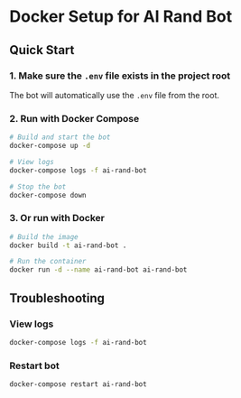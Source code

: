 # Docker Setup for AI Rand Bot

## Quick Start

### 1. Make sure the `.env` file exists in the project root

The bot will automatically use the `.env` file from the root.

### 2. Run with Docker Compose

```bash
# Build and start the bot
docker-compose up -d

# View logs
docker-compose logs -f ai-rand-bot

# Stop the bot
docker-compose down
```

### 3. Or run with Docker

```bash
# Build the image
docker build -t ai-rand-bot .

# Run the container
docker run -d --name ai-rand-bot ai-rand-bot
```

## Troubleshooting

### View logs
```bash
docker-compose logs -f ai-rand-bot
```

### Restart bot
```bash
docker-compose restart ai-rand-bot
```
